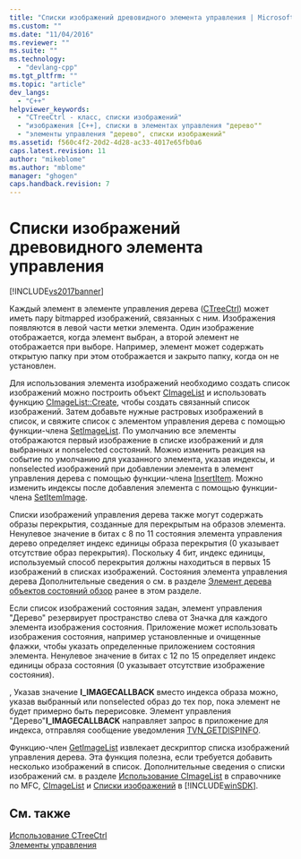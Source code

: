 ```yaml
---
title: "Списки изображений древовидного элемента управления | Microsoft Docs"
ms.custom: ""
ms.date: "11/04/2016"
ms.reviewer: ""
ms.suite: ""
ms.technology: 
  - "devlang-cpp"
ms.tgt_pltfrm: ""
ms.topic: "article"
dev_langs: 
  - "C++"
helpviewer_keywords: 
  - "CTreeCtrl - класс, списки изображений"
  - "изображения [C++], списки в элементах управления "дерево""
  - "элементы управления "дерево", списки изображений"
ms.assetid: f560c4f2-20d2-4d28-ac33-4017e65fb0a6
caps.latest.revision: 11
author: "mikeblome"
ms.author: "mblome"
manager: "ghogen"
caps.handback.revision: 7
---
```

# Списки изображений древовидного элемента управления
[!INCLUDE[vs2017banner](../assembler/inline/includes/vs2017banner.md)]

Каждый элемент в элементе управления дерева \([CTreeCtrl](../mfc/reference/ctreectrl-class.md)\) может иметь пару bitmapped изображений, связанных с ним.  Изображения появляются в левой части метки элемента.  Один изображение отображается, когда элемент выбран, а второй элемент не отображается при выборе.  Например, элемент может содержать открытую папку при этом отображается и закрыто папку, когда он не установлен.  
  
 Для использования элемента изображений необходимо создать список изображений можно построить объект [CImageList](../Topic/CImageList%20Class.md) и использовать функцию [CImageList::Create](../Topic/CImageList::Create.md), чтобы создать связанный список изображений.  Затем добавьте нужные растровых изображений в список, и свяжите список с элементом управления дерева с помощью функции\-члена [SetImageList](../Topic/CTreeCtrl::SetImageList.md).  По умолчанию все элементы отображаются первый изображение в списке изображений и для выбранных и nonselected состояний.  Можно изменить реакция на событие по умолчанию для указанного элемента, указав индексы, и nonselected изображений при добавлении элемента в элемент управления дерева с помощью функции\-члена [InsertItem](../Topic/CTreeCtrl::InsertItem.md).  Можно изменить индексы после добавления элемента с помощью функции\-члена [SetItemImage](../Topic/CTreeCtrl::SetItemImage.md).  
  
 Списки изображений управления дерева также могут содержать образы перекрытия, созданные для перекрытым на образов элемента.  Ненулевое значение в битах с 8 по 11 состояния элемента управления дерево определяет индекс единицы образа перекрытия \(0 указывает отсутствие образ перекрытия\).  Поскольку 4 бит, индекс единицы, используемый способ перекрытия должны находиться в первых 15 изображений в списках изображений.  Состояния элемента управления дерева Дополнительные сведения о см. в разделе [Элемент дерева объектов состояний обзор](../mfc/tree-control-item-states-overview.md) ранее в этом разделе.  
  
 Если список изображений состояния задан, элемент управления "Дерево" резервирует пространство слева от Значка для каждого элемента изображения состояния.  Приложение может использовать изображения состояния, например установленные и очищенные флажки, чтобы указать определенные приложением состояния элемента.  Ненулевое значение в битах с 12 по 15 определяет индекс единицы образа состояния \(0 указывает отсутствие изображение состояния\).  
  
 , Указав значение **I\_IMAGECALLBACK** вместо индекса образа можно, указав выбранный или nonselected образ до тех пор, пока элемент не будет примерно быть перерисовке.  Элемент управления "Дерево"**I\_IMAGECALLBACK** направляет запрос в приложение для индекса, отправляя сообщение уведомления [TVN\_GETDISPINFO](http://msdn.microsoft.com/library/windows/desktop/bb773518).  
  
 Функцию\-член [GetImageList](../Topic/CTreeCtrl::GetImageList.md) извлекает дескриптор списка изображений управления дерева.  Эта функция полезна, если требуется добавить несколько изображений в список.  Дополнительные сведения о списки изображений см. в разделе [Использование CImageList](../mfc/using-cimagelist.md) в справочнике по MFC, [CImageList](../Topic/CImageList%20Class.md) и [Списки изображений](http://msdn.microsoft.com/library/windows/desktop/bb761389) в [!INCLUDE[winSDK](../atl/includes/winsdk_md.md)].  
  
## См. также  
 [Использование CTreeCtrl](../Topic/Using%20CTreeCtrl.md)   
 [Элементы управления](../mfc/controls-mfc.md)